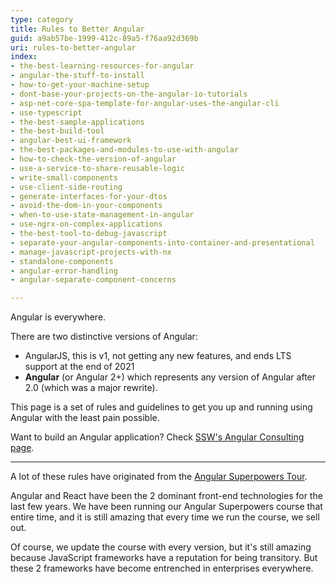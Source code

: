 ```yaml
---
type: category
title: Rules to Better Angular
guid: a9ab57be-1999-412c-89a5-f76aa92d369b
uri: rules-to-better-angular
index:
- the-best-learning-resources-for-angular
- angular-the-stuff-to-install
- how-to-get-your-machine-setup
- dont-base-your-projects-on-the-angular-io-tutorials
- asp-net-core-spa-template-for-angular-uses-the-angular-cli
- use-typescript
- the-best-sample-applications
- the-best-build-tool
- angular-best-ui-framework
- the-best-packages-and-modules-to-use-with-angular
- how-to-check-the-version-of-angular
- use-a-service-to-share-reusable-logic
- write-small-components
- use-client-side-routing
- generate-interfaces-for-your-dtos
- avoid-the-dom-in-your-components
- when-to-use-state-management-in-angular
- use-ngrx-on-complex-applications
- the-best-tool-to-debug-javascript
- separate-your-angular-components-into-container-and-presentational
- manage-javascript-projects-with-nx
- standalone-components
- angular-error-handling
- angular-separate-component-concerns

---
```


Angular is everywhere.

There are two distinctive versions of Angular:

* AngularJS, this is v1, not getting any new features, and ends LTS support at the end of 2021
* **Angular** (or Angular 2+) which represents any version of Angular after 2.0 (which was a major rewrite).

This page is a set of rules and guidelines to get you up and running using Angular with the least pain possible.

Want to build an Angular application? Check [SSW's Angular Consulting page](https://www.ssw.com.au/ssw/Consulting/Angular.aspx).

---

A lot of these rules have originated from the [Angular Superpowers Tour](https://www.ssw.com.au/ssw/Events/Training/Angular-Superpowers-Tour.aspx).

Angular and React have been the 2 dominant front-end technologies for the last few years. We have been running our Angular Superpowers course that entire time, and it is still amazing that every time we run the course, we sell out.

Of course, we update the course with every version, but it's still amazing because JavaScript frameworks have a reputation for being transitory. But these 2 frameworks have become entrenched in enterprises everywhere.
